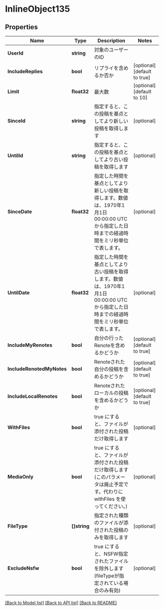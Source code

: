 # InlineObject135

## Properties

Name | Type | Description | Notes
------------ | ------------- | ------------- | -------------
**UserId** | **string** | 対象のユーザーのID | 
**IncludeReplies** | **bool** | リプライを含めるか否か | [optional] [default to true]
**Limit** | **float32** | 最大数 | [optional] [default to 10]
**SinceId** | **string** | 指定すると、この投稿を基点としてより新しい投稿を取得します | [optional] 
**UntilId** | **string** | 指定すると、この投稿を基点としてより古い投稿を取得します | [optional] 
**SinceDate** | **float32** | 指定した時間を基点としてより新しい投稿を取得します。数値は、1970年1月1日 00:00:00 UTC から指定した日時までの経過時間をミリ秒単位で表します。 | [optional] 
**UntilDate** | **float32** | 指定した時間を基点としてより古い投稿を取得します。数値は、1970年1月1日 00:00:00 UTC から指定した日時までの経過時間をミリ秒単位で表します。 | [optional] 
**IncludeMyRenotes** | **bool** | 自分の行ったRenoteを含めるかどうか | [optional] [default to true]
**IncludeRenotedMyNotes** | **bool** | Renoteされた自分の投稿を含めるかどうか | [optional] [default to true]
**IncludeLocalRenotes** | **bool** | Renoteされたローカルの投稿を含めるかどうか | [optional] [default to true]
**WithFiles** | **bool** | true にすると、ファイルが添付された投稿だけ取得します | [optional] 
**MediaOnly** | **bool** | true にすると、ファイルが添付された投稿だけ取得します (このパラメータは廃止予定です。代わりに withFiles を使ってください。) | [optional] 
**FileType** | **[]string** | 指定された種類のファイルが添付された投稿のみを取得します | [optional] 
**ExcludeNsfw** | **bool** | true にすると、NSFW指定されたファイルを除外します(fileTypeが指定されている場合のみ有効) | [optional] 

[[Back to Model list]](../README.md#documentation-for-models) [[Back to API list]](../README.md#documentation-for-api-endpoints) [[Back to README]](../README.md)


